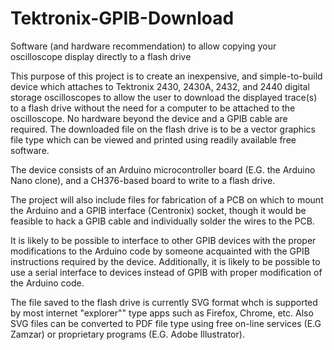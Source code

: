 # Tektronix-GPIB-Download
Software (and hardware recommendation) to allow copying your oscilloscope display directly to a flash drive

This purpose of this project is to create an inexpensive, and simple-to-build device which attaches to Tektronix 2430, 2430A, 2432, and 2440 digital storage oscilloscopes to allow the user to download the displayed trace(s) to a flash drive without the need for a computer to be attached to the oscilloscope.  No hardware beyond the device and a GPIB cable are required.  The downloaded file on the flash drive is to be a vector graphics file type which can be viewed and printed using readily available free software.  

The device consists of an Arduino microcontroller board (E.G. the Arduino Nano clone), and a CH376-based board to write to a flash drive.

The project will also include files for fabrication of a PCB on which to mount the Arduino and a GPIB interface (Centronix) socket, though it would be feasible to hack a GPIB cable and individually solder the wires to the PCB.

It is likely to be possible to interface to other GPIB devices with the proper modifications to the Arduino code by someone acquainted with the GPIB instructions required by the device.  Additionally, it is likely to be possible to use a serial interface to devices instead of GPIB with proper modification of the Arduino code.

The file saved to the flash drive is currently SVG format whch is supported by most internet "explorer"" type apps such as Firefox, Chrome, etc.  Also SVG files can be converted to PDF file type using free on-line services (E.G Zamzar) or proprietary programs (E.G. Adobe Illustrator).

